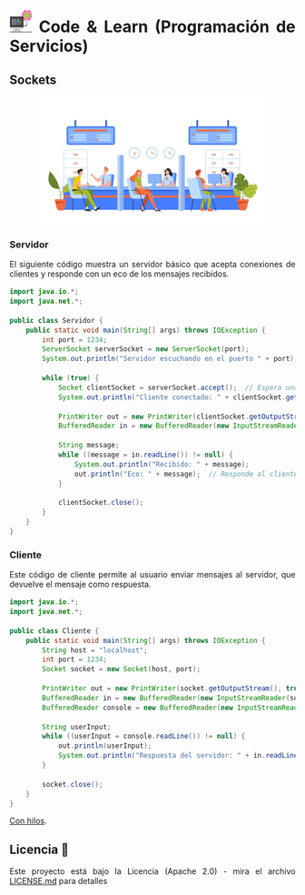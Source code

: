 <div align="justify">

# <img src=../../../images/computer.png width="40"> Code & Learn (Programación de Servicios)

## Sockets

<div align="center">
<img src=images/client-request.png width="400">
</div>

### Servidor

El siguiente código muestra un servidor básico que acepta conexiones de clientes y responde con un eco de los mensajes recibidos.

```java
import java.io.*;
import java.net.*;

public class Servidor {
    public static void main(String[] args) throws IOException {
        int port = 1234;
        ServerSocket serverSocket = new ServerSocket(port);
        System.out.println("Servidor escuchando en el puerto " + port);

        while (true) {
            Socket clientSocket = serverSocket.accept();  // Espera una conexión de cliente
            System.out.println("Cliente conectado: " + clientSocket.getInetAddress());

            PrintWriter out = new PrintWriter(clientSocket.getOutputStream(), true);
            BufferedReader in = new BufferedReader(new InputStreamReader(clientSocket.getInputStream()));

            String message;
            while ((message = in.readLine()) != null) {
                System.out.println("Recibido: " + message);
                out.println("Eco: " + message);  // Responde al cliente
            }

            clientSocket.close();
        }
    }
}
```

### Cliente

Este código de cliente permite al usuario enviar mensajes al servidor, que devuelve el mensaje como respuesta.

```java
import java.io.*;
import java.net.*;

public class Cliente {
    public static void main(String[] args) throws IOException {
        String host = "localhost";
        int port = 1234;
        Socket socket = new Socket(host, port);

        PrintWriter out = new PrintWriter(socket.getOutputStream(), true);
        BufferedReader in = new BufferedReader(new InputStreamReader(socket.getInputStream()));
        BufferedReader console = new BufferedReader(new InputStreamReader(System.in));

        String userInput;
        while ((userInput = console.readLine()) != null) {
            out.println(userInput); 
            System.out.println("Respuesta del servidor: " + in.readLine());
        }

        socket.close();
    }
}
```

[Con hilos](RC-4.md).

## Licencia 📄

Este proyecto está bajo la Licencia (Apache 2.0) - mira el archivo [LICENSE.md](../../../LICENSE) para detalles

</div>